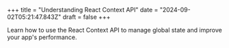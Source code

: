 +++
title = "Understanding React Context API"
date = "2024-09-02T05:21:47.843Z"
draft = false
+++

  Learn how to use the React Context API to manage global state and improve your app's performance.
        